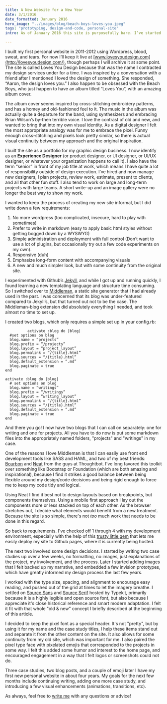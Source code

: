 ```yaml
---
title: A New Website for a New Year  
date: 3/1/2016  
date_formatted: January 2016
hero_image: "../images/blog/beach-boys-loves-you.jpeg"
tags: "prototyping, design-and-code, personal-site"
intro: As of January 2016 this site is purposefully bare. I’ve started my own new website for the first time since 2012 and I wanted to start over  

---
```


I built my first personal website in 2011-2012 using Wordpress, blood, sweat, and tears. For now I’ll keep it live at [www.lovesyoudesign.com](http://lovesyoudesign.com/), though perhaps I will archive it at some point. The site is called Loves You Design because that was the name I contracted my design services under for a time. I was inspired by a conversation with a friend after I mentioned I loved the design of something. She responded, “Aaron, the design loves you.” I also happen to be obsessed with the Beach Boys, who just happen to have an album titled “Loves You”, with an amazing album cover.

The album cover seems inspired by cross-stitching embroidery patterns, and has a homey and old-fashioned feel to it. The music in the album was actually quite a departure for the band, using synthesizers and embracing Brian Wilson’s by-then terrible voice. I love the contrast of old and new, and wanted to bring that into my own visual identity. As a digital designer I felt the most appropriate analogy was for me to embrace the pixel. Funny enough cross-stitching and pixels look pretty similar, so there is actual visual continuity between my approach and the original inspiration.

I built the site as a portfolio for my graphic design business. I now identify as an **Experience Designer** (or product designer, or UI designer, or UI/UX designer, or whatever your organization happens to call it). I also have the term “senior” in front of my job title at work, which means I have quite a lot of responsibility outside of design execution. I’ve hired and now manage new designers, I plan projects, review work, estimate, present to clients, and all that other fun stuff. I also tend to work on large and long-term projects with large teams. A short write-up and an image gallery were no longer the best way to show my work.

I wanted to keep the process of creating my new site informal, but I did write down a few requirements:

1. No more wordpress (too complicated, insecure, hard to play with sometimes)
2. Prefer to write in markdown (easy to apply basic html styles without getting bogged down by a WYSWYG)
3. Simple administration and deployment with full control (Don’t want to use a lot of plugins, but occasionally try out a few code experiments on my own).
4. Responsive (duh)
5. Emphasize long-form content with accompanying visuals
6. A new and much simpler look, but with some continuity from the original site.


I experimented with Github’s [Jekyll](http://jekyllrb.com/), and while I got up and running quickly, I found learning a new templating language and structure time consuming. So I switched over to [Middleman](https://middlemanapp.com/), a static site generator that I had already used in the past. I was concerned that its blog was under-featured compared to Jekyll’s, but that turned out not to be the case. The Middleman-blog extension did absolutely everything I needed, and took almost no time to set up.

I created two blogs, which only requires a simple set up in your config.rb:

              activate :blog do |blog|
      #set options on blog
      blog.name = “projects”
      blog.prefix = “/projects”
      blog.layout = “project_layout”
      blog.permalink = “/{title}.html”
      blog.sources = “/{title}.html”
      blog.default_extension = “.md”
      blog.paginate = true
    end

    activate :blog do |blog|
      # set options on blog
      blog.name = “writings”
      blog.prefix = “/writings”
      blog.layout = “writing_layout”
      blog.permalink = “/{title}.html”
      blog.sources = “/{title}.html”
      blog.default_extension = “.md”
      blog.paginate = true
    end

And there you go! I now have two blogs that I can call on separately: one for writing and one for projects. All you have to do now is put some markdown files into the appropriately named folders, "projects" and "writings" in my case.

One of the reasons I love Middleman is that I can easily use front end development tools like SASS and HAML, and two of my best friends: [Bourbon](http://bourbon.io/) and [Neat](http://neat.bourbon.io/) from the guys at Thoughtbot. I've long favored this toolkit over something like Bootstrap or Foundation (which are both amazing and inspirational), because I find it strikes a good balance between being flexible around my design/code decisions and being rigid enough to force me to keep my code tidy and logical.

Using Neat I find it best not to design layouts based on breakpoints, but components themselves. Using a mobile first approach I lay out the components more or less stacked on top of each other. As the browser stretches out, I decide what elements would benefit from a new treatment. Because the site is so simple, there's not _too_ much work that needs to be done in this regard.

So back to requirements. I've checked off 1 through 4 with my development environment, especially with the help of this [trusty little gem](https://github.com/edgecase/middleman-gh-pages) that lets me easily deploy my site to Github pages, where it is currently being hosted.

The next two involved some design decisions. I started by writing two case studies up over a few weeks, no formatting, no images, just explanations of the project, my involvement, and the process. Later I started adding images that I felt backed up my narrative, and embedded a few invision prototypes, which have greatly informed my design process the last few years.

I worked with the type size, spacing, and alignment to encourage easy reading, and pushed out of the grid at times to let the imagery breathe. I settled on [Source Sans](https://typekit.com/fonts/source-sans-pro) and [Source Serif](https://typekit.com/fonts/source-serif-pro) hosted by Typekit, primarily because it is a highly legible and open source font, but also because I appreciate it's close historical reference and smart modern adaptation. I felt it fit with that whole "old & new" concept I briefly described at the beginning of this article.

I decided to keep the pixel font as a special header. It's not "pretty", but by using it for my name and the case study titles, I help these items stand out and separate it from the other content on the site. It also allows for some continuity from my old site, which was important for me. I also paired the pixel type face with pixelated emojis that corresponded to the projects in some way. I felt this added some humor and interest to the home page, and encouraged engagement in a way that I felt logos or screenshots could not do.

Three case studies, two blog posts, and a couple of emoji later I have my first new personal website in about four years. My goals for the next few months include continuing writing, adding one more case study, and introducing a few visual enhancements (animations, transitions, etc).

As always, feel free to [write me](mailto:aarongitlin@gmail.com) with any questions or advice!
